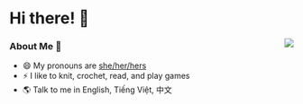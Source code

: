 # Hi there! 👋

  
<img align='right' src="https://media.giphy.com/media/iIqmM5tTjmpOB9mpbn/giphy.gif"> 

### About Me 👧
- 😄 My pronouns are [she/her/hers](https://lgbtlifecenter.org/pronouns/)
- ⚡ I like to knit, crochet, read, and play games
- 🌎 Talk to me in English, Tiếng Việt, 中文
